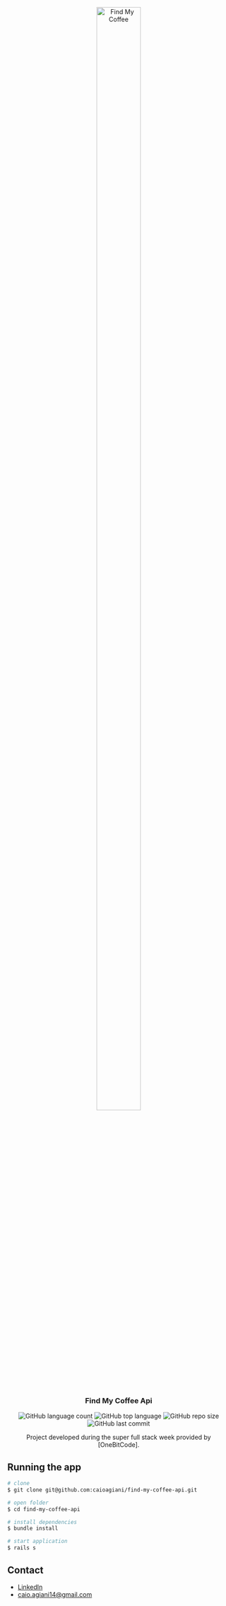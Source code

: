 <p align="center">
  <img width="100" height="80%" src="https://lmarie7b.files.wordpress.com/2015/11/hot-cup-of-steaming-coffee-hi.png" alt="Find My Coffee"></a>
</p>

<h3 align="center">Find My Coffee Api</h3>

<p align="center">
  <img alt="GitHub language count" src="https://img.shields.io/github/languages/count/caioagiani/find-my-coffee-api">
  <img alt="GitHub top language" src="https://img.shields.io/github/languages/top/caioagiani/find-my-coffee-api">
  <img alt="GitHub repo size" src="https://img.shields.io/github/repo-size/caioagiani/find-my-coffee-api">
  <img alt="GitHub last commit" src="https://img.shields.io/github/last-commit/caioagiani/find-my-coffee-api">
</p>

<p align="center">
  Project developed during the super full stack week provided by [OneBitCode].
</p>

## Running the app

```bash
# clone
$ git clone git@github.com:caioagiani/find-my-coffee-api.git

# open folder
$ cd find-my-coffee-api

# install dependencies
$ bundle install

# start application
$ rails s
```

## Contact

- [LinkedIn](https://www.linkedin.com/in/caioagiani/)
- caio.agiani14@gmail.com
